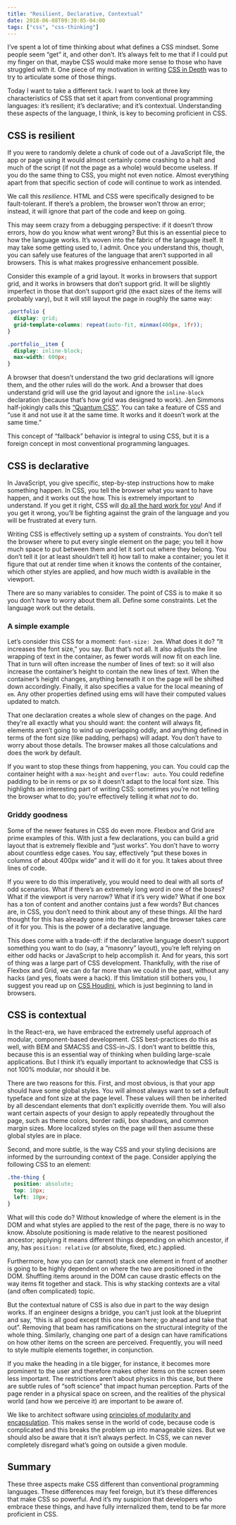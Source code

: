 ```yaml
---
title: "Resilient, Declarative, Contextual"
date: 2018-06-08T09:39:05-04:00
tags: ["css", "css-thinking"]
---
```


I’ve spent a lot of time thinking about what defines a CSS mindset. Some people seem “get” it, and other don’t. It’s always felt to me that if I could put my finger on that, maybe CSS would make more sense to those who have struggled with it. One piece of my motivation in writing [CSS in Depth](https://www.manning.com/books/css-in-depth) was to try to articulate some of those things.
<!--more-->

Today I want to take a different tack. I want to look at three key characteristics of CSS that set it apart from conventional programming languages: it’s resilient; it’s declarative; and it’s contextual. Understanding these aspects of the language, I think, is key to becoming proficient in CSS.

## CSS is resilient

If you were to randomly delete a chunk of code out of a JavaScript file, the app or page using it would almost certainly come crashing to a halt and much of the script (if not the page as a whole) would become useless. If you do the same thing to CSS, you might not even notice. Almost everything apart from that specific section of code will continue to work as intended.

We call this *resilience*. HTML and CSS were specifically designed to be fault-tolerant. If there’s a problem, the browser won’t throw an error; instead, it will ignore that part of the code and keep on going.

This may seem crazy from a debugging perspective: if it doesn’t throw errors, how do you know what went wrong? But this is an essential piece to how the language works. It’s woven into the fabric of the language itself. It may take some getting used to, I admit. Once you understand this, though, you can safely use features of the language that aren’t supported in all browsers. This is what makes progressive enhancement possible.

Consider this example of a grid layout. It works in browsers that support grid, and it works in browsers that don’t support grid. It will be slightly imperfect in those that don’t support grid (the exact sizes of the items will probably vary), but it will still layout the page in roughly the same way:

```css
.portfolio {
  display: grid;
  grid-template-columns: repeat(auto-fit, minmax(400px, 1fr));
}

.portfolio__item {
  display: inline-block;
  max-width: 600px;
}
```

A browser that doesn’t understand the two grid declarations will ignore them, and the other rules will do the work. And a browser that does understand grid will use the grid layout and ignore the `inline-block` declaration (because that’s how grid was designed to work). Jen Simmons half-jokingly calls this [“Quantum CSS”](https://www.youtube.com/watch?v=u00FY9vADfQ). You can take a feature of CSS and “use it and not use it at the same time. It works and it doesn’t work at the same time.”

This concept of “fallback” behavior is integral to using CSS, but it is a foreign concept in most conventional programming languages.

## CSS is declarative

In JavaScript, you give specific, step-by-step instructions how to make something happen. In CSS, you tell the browser what you want to have happen, and it works out the how. This is extremely important to understand. If you get it right, CSS will [do all the hard work for you](https://adactio.com/journal/13831)! And if you get it wrong, you’ll be fighting against the grain of the language and you will be frustrated at every turn.

Writing CSS is effectively setting up a system of constraints. You don’t tell the browser where to put every single element on the page; you tell it how much space to put between them and let it sort out where they belong. You don’t tell it (or at least shouldn’t tell it) how tall to make a container; you let it figure that out at render time when it knows the contents of the container, which other styles are applied, and how much width is available in the viewport.

There are so many variables to consider. The point of CSS is to make it so you don’t have to worry about them all. Define some constraints. Let the language work out the details.

### A simple example

Let’s consider this CSS for a moment: `font-size: 2em`. What does it do? “It increases the font size,” you say. But that’s not all. It also adjusts the line wrapping of text in the container, as fewer words will now fit on each line. That in turn will often increase the number of lines of text: so it will also increase the container’s height to contain the new lines of text. When the container’s height changes, anything beneath it on the page will be shifted down accordingly. Finally, it also specifies a value for the local meaning of `em`. Any other properties defined using ems will have their computed values updated to match.

That one declaration creates a whole slew of changes on the page. And they’re all exactly what you should want: the content will always fit, elements aren’t going to wind up overlapping oddly, and anything defined in terms of the font size (like padding, perhaps) will adapt. You don’t have to worry about those details. The browser makes all those calculations and does the work by default.

If you want to stop these things from happening, you can. You could cap the container height with a `max-height` and `overflow: auto`. You could redefine padding to be in rems or px so it doesn’t adapt to the local font size. This highlights an interesting part of writing CSS: sometimes you’re not telling the browser what to do; you’re effectively telling it what *not* to do.

### Griddy goodness

Some of the newer features in CSS do even more. Flexbox and Grid are prime examples of this. With just a few declarations, you can build a grid layout that is extremely flexible and “just works”. You don’t have to worry about countless edge cases. You say, effectively “put these boxes in columns of about 400px wide” and it will do it for you. It takes about three lines of code.

If you were to do this imperatively, you would need to deal with all sorts of odd scenarios. What if there’s an extremely long word in one of the boxes? What if the viewport is very narrow? What if it’s very wide? What if one box has a ton of content and another contains just a few words? But chances are, in CSS, you don’t need to think about any of these things. All the hard thought for this has already gone into the spec, and the browser takes care of it for you. This is the power of a declarative language.

This does come with a trade-off: if the declarative language doesn’t support something you want to do (say, a “masonry” layout), you’re left relying on either odd hacks or JavaScript to help accomplish it. And for years, this sort of thing was a large part of CSS development. Thankfully, with the rise of Flexbox and Grid, we can do far more than we could in the past, without any hacks (and yes, floats were a hack). If this limitation still bothers you, I suggest you read up on [CSS Houdini](https://www.smashingmagazine.com/2016/03/houdini-maybe-the-most-exciting-development-in-css-youve-never-heard-of/), which is just beginning to land in browsers.

## CSS is contextual

In the React-era, we have embraced the extremely useful approach of modular, component-based development. CSS best-practices do this as well, with BEM and SMACSS and CSS-in-JS. I don’t want to belittle this, because this is an essential way of thinking when building large-scale applications. But I think it’s equally important to acknowledge that CSS is not 100% modular, nor should it be.

There are two reasons for this. First, and most obvious, is that your app should have some global styles. You will almost always want to set a default typeface and font size at the page level. These values will then be inherited by all descendant elements that don’t explicitly override them. You will also want certain aspects of your design to apply repeatedly throughout the page, such as theme colors, border radii, box shadows, and common margin sizes. More localized styles on the page will then assume these global styles are in place.

Second, and more subtle, is the way CSS and your styling decisions are informed by the surrounding context of the page. Consider applying the following CSS to an element:

```css
.the-thing {
  position: absolute;
  top: 10px;
  left: 10px;
}
```

What will this code do? Without knowledge of where the element is in the DOM and what styles are applied to the rest of the page, there is no way to know. Absolute positioning is made relative to the nearest positioned ancestor; applying it means different things depending on which ancestor, if any, has `position: relative` (or absolute, fixed, etc.) applied.

Furthermore, how you can (or cannot) stack one element in front of another is going to be highly dependent on where the two are positioned in the DOM.  Shuffling items around in the DOM can cause drastic effects on the way items fit together and stack. This is why stacking contexts are a vital (and often complicated) topic.

But the contextual nature of CSS is also due in part to the way design works. If an engineer designs a bridge, you can’t just look at the blueprint and say, “this is all good except this one beam here; go ahead and take that out”. Removing that beam has ramifications on the structural integrity of the whole thing. Similarly, changing one part of a design can have ramifications on how other items on the screen are perceived. Frequently, you will need to style multiple elements together, in conjunction.

If you make the heading in a tile bigger, for instance, it becomes more prominent to the user and therefore makes other items on the screen seem less important. The restrictions aren’t about physics in this case, but there are subtle rules of “soft science” that impact human perception. Parts of the page render in a physical space on screen, and the realities of the physical world (and how we perceive it) are important to be aware of.

We like to architect software using [principles of modularity and encapsulation](https://freecontent.manning.com/modular-css/). This makes sense in the world of code, because code is complicated and this breaks the problem up into manageable sizes. But we should also be aware that it isn’t always perfect. In CSS, we can never completely disregard what’s going on outside a given module.

## Summary

These three aspects make CSS different than conventional programming languages. These differences may feel foreign, but it’s these differences that make CSS so powerful. And it’s my suspicion that developers who embrace these things, and have fully internalized them, tend to be far more proficient in CSS.
